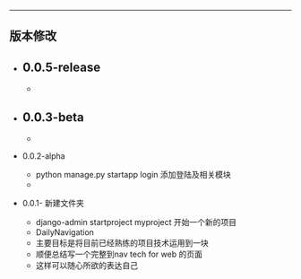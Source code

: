 
--------------------------
版本修改
--------------------------

 - 0.0.5-release
   - 
   - 

 - 0.0.3-beta
   - 
   - 


 - 0.0.2-alpha
 	- python manage.py startapp login 添加登陆及相关模块
   - 


 - 0.0.1- 新建文件夹
	 - django-admin startproject myproject 开始一个新的项目
	 - DailyNavigation
    - 主要目标是将目前已经熟练的项目技术运用到一块
    - 顺便总结写一个完整到nav tech for web 的页面
    - 这样可以随心所欲的表达自己

